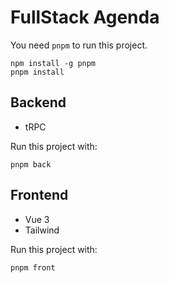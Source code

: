 # FullStack Agenda

You need `pnpm` to run this project.
``` shell
npm install -g pnpm
pnpm install
```

## Backend

- tRPC

Run this project with:
``` shell
pnpm back
```

## Frontend

- Vue 3
- Tailwind

Run this project with:
``` shell
pnpm front
```
